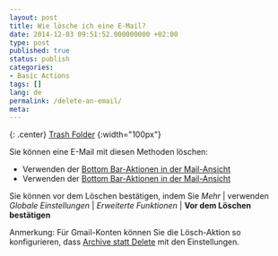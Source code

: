 ```yaml
---
layout: post
title: Wie lösche ich eine E-Mail?
date: 2014-12-03 09:51:52.000000000 +02:00
type: post
published: true
status: publish
categories:
- Basic Actions
tags: []
lang: de
permalink: /delete-an-email/
meta:
---
```


{: .center}
[Trash Folder](/assets/folder_trash.png) {:width="100px"}

Sie können eine E-Mail mit diesen Methoden löschen:

* Verwenden der [Bottom Bar-Aktionen in der Mail-Ansicht](/bottom-bar-options-type-mail/)
* Verwenden der [Bottom Bar-Aktionen in der Mail-Ansicht](/bottom-bar-options-type-mail/)

Sie können vor dem Löschen bestätigen, indem Sie *Mehr* \| verwenden *Globale Einstellungen* \| *Erweiterte Funktionen* \| **Vor dem Löschen bestätigen**

Anmerkung: Für Gmail-Konten können Sie die Lösch-Aktion so konfigurieren, dass [Archive statt Delete](/gmails-all-mail-folder-typemail/) mit den Einstellungen.
